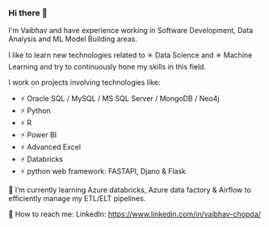 ### Hi there 👋

I'm Vaibhav and have experience working in Software Development, Data Analysis and ML Model Building areas.

I like to learn new technologies related to ✳️ Data Science and ✳️ Machine Learning and try to continuously hone my skills in this field.

I work on projects  involving technologies like:
- ⚡ Oracle SQL / MySQL / MS SQL Server / MongoDB / Neo4j
- ⚡ Python
- ⚡ R
- ⚡ Power BI
- ⚡ Advanced Excel
- ⚡ Databricks
- ⚡ python web framework: FASTAPI, Djano & Flask

🌱 I’m currently learning Azure databricks, Azure data factory & Airflow to efficiently manage my ETL/ELT pipelines.

💬 How to reach me:
LinkedIn: https://www.linkedin.com/in/vaibhav-chopda/


